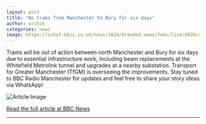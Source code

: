 ```yaml
---
layout: post
title: "No trams from Manchester to Bury for six days"
author: archie
categories: news
image: https://ichef.bbci.co.uk/news/1024/branded_news/febc/live/d02bc4c0-ae88-11f0-b0ec-2949909959e5.jpg
---
```

Trams will be out of action between north Manchester and Bury for six days due to essential infrastructure work, including beam replacements at the Whitefield Metrolink tunnel and upgrades at a nearby substation. Transport for Greater Manchester (TfGM) is overseeing the improvements. Stay tuned to BBC Radio Manchester for updates and feel free to share your story ideas via WhatsApp!

![Article Image](https://ichef.bbci.co.uk/news/1024/branded_news/febc/live/d02bc4c0-ae88-11f0-b0ec-2949909959e5.jpg)

[Read the full article at BBC News](https://www.bbc.com/news/articles/c0mxwv1mledo?at_medium=RSS&at_campaign=rss)

---
